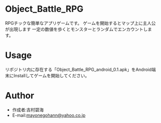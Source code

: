 # Object_Battle_RPG
 
RPGチックな簡単なアプリゲームです。
ゲームを開始するとマップ上に主人公が出現します
一定の数値を歩くとモンスターとランダムでエンカウントします。

# Usage
 
リポジトリ内に存在する「Object_Battle_RPG_android_0.1.apk」をAndroid端末にInstallしてゲームを開始してください。

# Author
 
* 作成者:吉村碧海
* E-mail:mayonegohann@yahoo.co.jp
